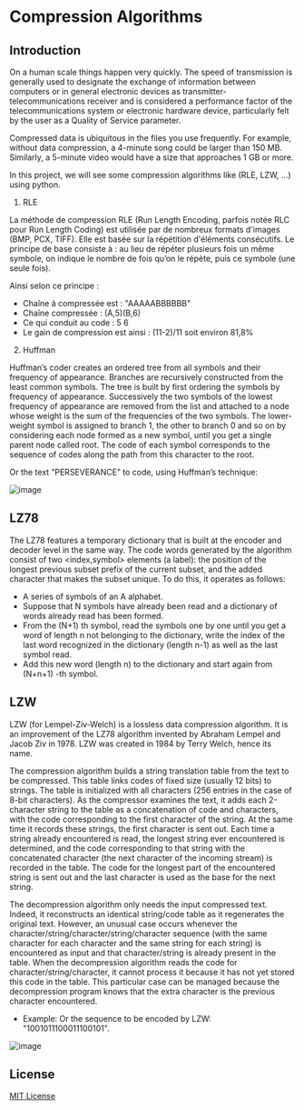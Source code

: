 # Compression Algorithms 

## Introduction

On a human scale things happen very quickly. The speed of transmission is generally used to designate the exchange of information between computers or in general electronic devices as transmitter-telecommunications receiver and is considered a performance factor of the telecommunications system or electronic hardware device, particularly felt by the user as a Quality of Service parameter.

Compressed data is ubiquitous in the files you use frequently. For example, without data compression, a 4-minute song could be larger than 150 MB. Similarly, a 5-minute video would have a size that approaches 1 GB or more.

In this project, we will see some compression algorithms like (RLE, LZW, ...) using python.

1. RLE

La méthode de compression RLE (Run Length Encoding, parfois notée RLC pour Run Length Coding) est utilisée par de nombreux formats d'images (BMP, PCX, TIFF). Elle est basée sur la répétition d'éléments consécutifs.
Le principe de base consiste à : au lieu de répéter plusieurs fois un même symbole, on indique le nombre de fois qu’on le répète, puis ce symbole (une seule fois).

Ainsi selon ce principe :
* Chaîne à compressée est : "AAAAABBBBBB"
* Chaîne compressée : (A,5)(B,6)
* Ce qui conduit au code : 5 6
* Le gain de compression est ainsi : (11-2)/11 soit environ 81,8%

2. Huffman

Huffman’s coder creates an ordered tree from all symbols and their frequency of appearance. Branches are recursively constructed from the least common symbols.
The tree is built by first ordering the symbols by frequency of appearance.
Successively the two symbols of the lowest frequency of appearance are removed from the list and attached to a node whose weight is the sum of the frequencies of the two symbols. The lower-weight symbol is assigned to branch 1, the other to branch 0 and so on by considering each node formed as a new symbol, until you get a single parent node called root.
The code of each symbol corresponds to the sequence of codes along the path from this character to the root.

Or the text “PERSEVERANCE” to code, using Huffman’s technique:

![image](https://user-images.githubusercontent.com/102489525/231551150-95aa401e-f552-497f-a51c-6c22aabf914f.png)

## LZ78

The LZ78 features a temporary dictionary that is built at the encoder and decoder level in the same way.
The code words generated by the algorithm consist of two <index,symbol> elements (a label): the position of the longest previous subset prefix of the current subset, and the added character that makes the subset unique.
To do this, it operates as follows:
* A series of symbols of an A alphabet.
* Suppose that N symbols have already been read and a dictionary of words already read has been formed.
* From the (N+1) th symbol, read the symbols one by one until you get a word of length n not belonging to the dictionary, write the index of the last word recognized in the dictionary (length n-1) as well as the last symbol read.
* Add this new word (length n) to the dictionary and start again from (N+n+1) -th symbol.

## LZW

LZW (for Lempel-Ziv-Welch) is a lossless data compression algorithm. It is an improvement of the LZ78 algorithm invented by Abraham Lempel and Jacob Ziv in 1978. LZW was created in 1984 by Terry Welch, hence its name.

The compression algorithm builds a string translation table from the text to be compressed. This table links codes of fixed size (usually 12 bits) to strings. The table is initialized with all characters (256 entries in the case of 8-bit characters). As the compressor examines the text, it adds each 2-character string to the table as a concatenation of code and characters, with the code corresponding to the first character of the string. At the same time it records these strings, the first character is sent out. Each time a string already encountered is read, the longest string ever encountered is determined, and the code corresponding to that string with the concatenated character (the next character of the incoming stream) is recorded in the table. The code for the longest part of the encountered string is sent out and the last character is used as the base for the next string.

The decompression algorithm only needs the input compressed text. Indeed, it reconstructs an identical string/code table as it regenerates the original text. However, an unusual case occurs whenever the character/string/character/string/character sequence (with the same character for each character and the same string for each string) is encountered as input and that character/string is already present in the table. When the decompression algorithm reads the code for character/string/character, it cannot process it because it has not yet stored this code in the table. This particular case can be managed because the decompression program knows that the extra character is the previous character encountered.

* Example: Or the sequence to be encoded by LZW: "1001011100011100101".

![image](https://user-images.githubusercontent.com/102489525/231552295-e984bcaf-cd57-4771-bc61-01cab448b85a.png)


## License

[MIT License](License)



